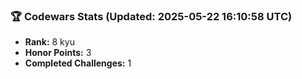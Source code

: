 ### 🏆 Codewars Stats (Updated: 2025-05-22 16:10:58 UTC)

- **Rank:** 8 kyu
- **Honor Points:** 3
- **Completed Challenges:** 1
